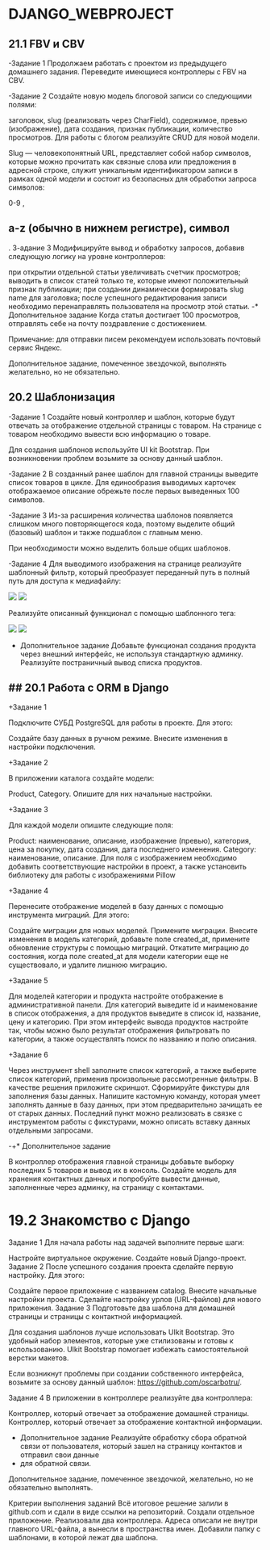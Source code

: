 # **DJANGO_WEBPROJECT**

## 21.1 FBV и CBV

-Задание 1
Продолжаем работать с проектом из предыдущего домашнего задания. Переведите имеющиеся контроллеры с FBV на CBV.

-Задание 2
Создайте новую модель блоговой записи со следующими полями:

заголовок,
slug (реализовать через CharField),
содержимое,
превью (изображение),
дата создания,
признак публикации,
количество просмотров.
Для работы с блогом реализуйте CRUD для новой модели.

Slug — человекопонятный URL, представляет собой набор символов, которые можно прочитать как связные слова или предложения в адресной строке, служит уникальным идентификатором записи в рамках одной модели и состоит из безопасных для обработки запроса символов:

 
0-9
,
 
a-z
 (обычно в нижнем регистре),
символ 
-
.
З-адание 3
Модифицируйте вывод и обработку запросов, добавив следующую логику на уровне контроллеров:

при открытии отдельной статьи увеличивать счетчик просмотров;
выводить в список статей только те, которые имеют положительный признак публикации;
при создании динамически формировать slug name для заголовка;
после успешного редактирования записи необходимо перенаправлять пользователя на просмотр этой статьи.
-* Дополнительное задание
Когда статья достигает 100 просмотров, отправлять себе на почту поздравление с достижением.

Примечание: для отправки писем рекомендуем использовать почтовый сервис Яндекс.

Дополнительное задание, помеченное звездочкой, выполнять желательно, но не обязательно.






## **20.2 Шаблонизация**

-Задание 1
Создайте новый контроллер и шаблон, которые будут отвечать за отображение отдельной страницы с товаром. На странице с 
товаром необходимо вывести всю информацию о товаре.

Для создания шаблонов используйте UI kit Bootstrap. При возникновении проблем возьмите за основу данный шаблон.

-Задание 2
В созданный ранее шаблон для главной страницы выведите список товаров в цикле. Для единообразия выводимых карточек
отображаемое описание обрежьте после первых выведенных 100 символов.

-Задание 3
Из-за расширения количества шаблонов появляется слишком много повторяющегося кода, поэтому выделите общий (базовый)
шаблон и также подшаблон с главным меню.

При необходимости можно выделить больше общих шаблонов.

-Задание 4
Для выводимого изображения на странице реализуйте шаблонный фильтр, который преобразует переданный путь в полный путь 
для доступа к медиафайлу:

<!-- Исходный вариант --> 
<img src="/media/{{ object.image }}" />
<!-- Итоговый вариант -->
<img src="{{ object.image|mediapath }}" />

Реализуйте описанный функционал с помощью шаблонного тега:

<!-- Исходный вариант -->
<img src="/media/{{ object.image }}" />
<!-- Итоговый вариант -->
<img src="{% mediapath object.image %}" />

* Дополнительное задание
Добавьте функционал создания продукта через внешний интерфейс, не используя стандартную админку.
Реализуйте постраничный вывод списка продуктов.

## **## 20.1 Работа с ORM в Django**

+Задание 1

Подключите СУБД PostgreSQL для работы в проекте. Для этого:

Создайте базу данных в ручном режиме.
Внесите изменения в настройки подключения.

+Задание 2

В приложении каталога создайте модели:

Product,
Category.
Опишите для них начальные настройки.

+Задание 3

Для каждой модели опишите следующие поля:

Product:
наименование,
описание,
изображение (превью),
категория,
цена за покупку,
дата создания,
дата последнего изменения.
Category:
наименование,
описание.
Для поля с изображением необходимо добавить соответствующие настройки в проект, а также установить библиотеку для 
работы
с изображениями 
Pillow

+Задание 4

Перенесите отображение моделей в базу данных с помощью инструмента миграций. Для этого:

Создайте миграции для новых моделей.
Примените миграции.
Внесите изменения в модель категорий, добавьте поле 
created_at, примените обновление структуры с помощью миграций.
Откатите миграцию до состояния, когда поле created_at
 для модели категории еще не существовало, и удалите лишнюю миграцию.

+Задание 5

Для моделей категории и продукта настройте отображение в административной панели. Для категорий выведите id и
наименование в список отображения, а для продуктов выведите в список id, название, цену и категорию.
При этом интерфейс вывода продуктов настройте так, чтобы можно было результат отображения фильтровать по категории, а 
также осуществлять поиск по названию и полю описания.

+Задание 6

Через инструмент shell заполните список категорий, а также выберите список категорий, применив произвольные
рассмотренные фильтры. В качестве решения приложите скриншот.
Сформируйте фикстуры для заполнения базы данных.
Напишите кастомную команду, которая умеет заполнять данные в базу данных, при этом предварительно зачищать ее от старых 
данных.
Последний пункт можно реализовать в связке с инструментом работы с фикстурами, можно описать вставку данных отдельными
запросами.

-+* Дополнительное задание

В контроллер отображения главной страницы добавьте выборку последних 5 товаров и вывод их в консоль.
Создайте модель для хранения контактных данных и попробуйте вывести данные, заполненные через админку, на страницу с 
контактами.

# 19.2 Знакомство с Django

Задание 1
Для начала работы над задачей выполните первые шаги:

Настройте виртуальное окружение.
Создайте новый Django-проект.
Задание 2
После успешного создания проекта сделайте первую настройку. Для этого:

Создайте первое приложение с названием 
catalog.
Внесите начальные настройки проекта.
Сделайте настройку урлов (URL-файлов) для нового приложения.
Задание 3
Подготовьте два шаблона для домашней страницы и страницы с контактной информацией.

Для создания шаблонов лучше использовать UIkit Bootstrap. Это удобный набор элементов, которые уже стилизованы и готовы 
к использованию. UIkit Bootstrap помогает избежать самостоятельной верстки макетов.

Если возникнут проблемы при создании собственного интерфейса, возьмите за основу данный шаблон:
https://github.com/oscarbotru/.

Задание 4
В приложении в контроллере реализуйте два контроллера:

 Контроллер, который отвечает за отображение домашней страницы.
 Контроллер, который отвечает за отображение контактной информации.
* Дополнительное задание
Реализуйте обработку сбора обратной связи от пользователя, который зашел на страницу контактов и отправил свои данные
* для обратной связи.

Дополнительное задание, помеченное звездочкой, желательно, но не обязательно выполнять.

Критерии выполнения заданий
Всё итоговое решение залили в github.com и сдали в виде ссылки на репозиторий.
Создали отдельное приложение.
Реализовали два контроллера.
Адреса описали не внутри главного URL-файла, а вынесли в пространства имен.
Добавили папку с шаблонами, в которой лежат два шаблона.
